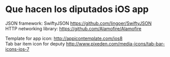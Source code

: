 # Que hacen los diputados iOS app #

JSON framework: SwiftyJSON https://github.com/lingoer/SwiftyJSON  
HTTP networking library: https://github.com/Alamofire/Alamofire

Template for app icon: http://appicontemplate.com/ios8  
Tab bar item icon for deputy http://www.pixeden.com/media-icons/tab-bar-icons-ios-7